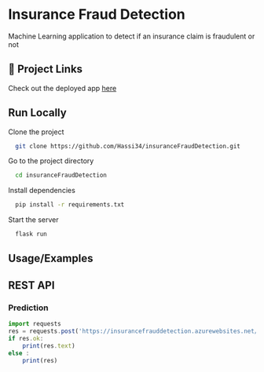 
# Insurance Fraud Detection

Machine Learning application to detect if an insurance claim is fraudulent or not




## 🔗 Project Links
Check out the deployed app [here](https://insurancefrauddetection.azurewebsites.net)

## Run Locally

Clone the project

```bash
  git clone https://github.com/Hassi34/insuranceFraudDetection.git
```

Go to the project directory

```bash
  cd insuranceFraudDetection
```

Install dependencies

```bash
  pip install -r requirements.txt
```

Start the server

```bash
  flask run
```


## Usage/Examples 
## REST API
### Prediction
```javascript
import requests
res = requests.post('https://insurancefrauddetection.azurewebsites.net/predict', json={"filepath" : "Prediction_Batch_files"})
if res.ok:
    print(res.text)
else :
    print(res)
```

